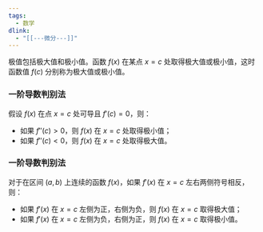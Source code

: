 ```yaml
---
tags:
  - 数学
dlink:
  - "[[---微分---]]"
---
```

极值包括极大值和极小值。函数 $f(x)$ 在某点 $x=c$ 处取得极大值或极小值，这时函数值 $f(c)$ 分别称为极大值或极小值。

### 一阶导数判别法

假设 $f(x)$ 在点 $x=c$ 处可导且 $f'(c)=0$，则：

- 如果 $f''(c) > 0$，则 $f(x)$ 在 $x=c$ 处取得极小值；
- 如果 $f''(c) < 0$，则 $f(x)$ 在 $x=c$ 处取得极大值。

### 一阶导数判别法

对于在区间 $(a,b)$ 上连续的函数 $f(x)$，如果 $f'(x)$ 在 $x=c$ 左右两侧符号相反，则：

- 如果 $f'(x)$ 在 $x=c$ 左侧为正，右侧为负，则 $f(x)$ 在 $x=c$ 取得极大值；
- 如果 $f'(x)$ 在 $x=c$ 左侧为负，右侧为正，则 $f(x)$ 在 $x=c$ 取得极小值。
